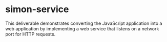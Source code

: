 # simon-service

This deliverable demonstrates converting the JavaScript application into a web application by implementing a web service that listens on a network port for HTTP requests.
